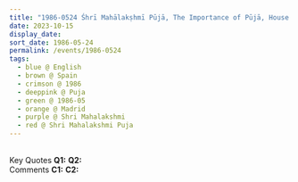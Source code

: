 ```yaml
---
title: "1986-0524 Śhrī Mahālakṣhmī Pūjā, The Importance of Pūjā, House of Juan Antonio Delgado, Madrid, Spain"
date: 2023-10-15
display_date: 
sort_date: 1986-05-24
permalink: /events/1986-0524
tags:
  - blue @ English
  - brown @ Spain
  - crimson @ 1986
  - deeppink @ Puja
  - green @ 1986-05
  - orange @ Madrid
  - purple @ Shri Mahalakshmi
  - red @ Shri Mahalakshmi Puja
---
```


<br>

<wave-list>
  <list-title color="DarkSeaGreen" width="55">Key Quotes</list-title>
  <list-item color="BlanchedAlmond" width="280"><b>Q1:</b> <i></i></list-item>
  <list-item color="Lavender" width="280"><b>Q2:</b> <i></i></list-item>
</wave-list>

<br>

<wave-list>
  <list-title color="DarkSeaGreen" width="55">Comments</list-title>
  <list-item color="BlanchedAlmond" width="280"><b>C1:</b> <i></i></list-item>
  <list-item color="Lavender" width="280"><b>C2:</b> <i></i></list-item>
</wave-list>